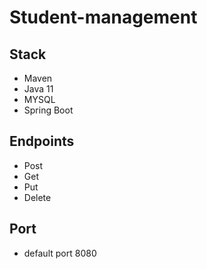# Student-management

## Stack

- Maven
- Java 11
- MYSQL
- Spring Boot


## Endpoints

- Post
- Get
- Put
- Delete


## Port
- default port 8080




